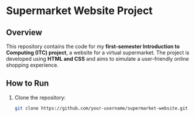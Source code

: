 # Supermarket Website Project

## Overview

This repository contains the code for my **first-semester Introduction to Computing (ITC) project**, a website for a virtual supermarket. The project is developed using **HTML and CSS** and aims to simulate a user-friendly online shopping experience.

## How to Run

1. Clone the repository:

   ```bash
   git clone https://github.com/your-username/supermarket-website.git
